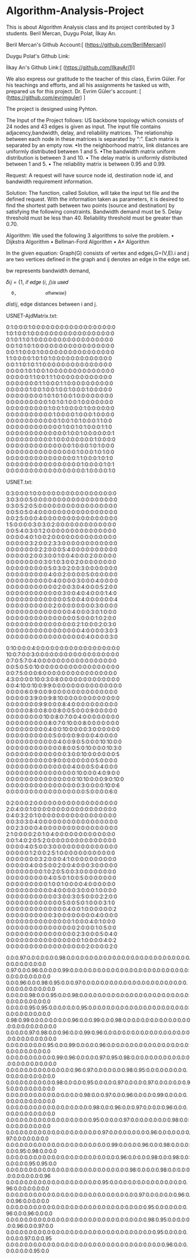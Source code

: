 # Algorithm-Analysis-Project
This is about Algorithm Analysis class and its project contributed by 3 students. Beril Mercan, Duygu Polat, İlkay Arı.

Beril Mercan's Github Account:[
(https://github.com/BerilMercan)]


Duygu Polat's Github Link:

İlkay Arı's Github Link:[
(https://github.com/IlkayAri1)]

We also express our gratitude to the teacher of this class, Evrim Güler. For his teachings and efforts, and all his assignments he tasked us with, prepared us for this project. Dr. Evrim Güler's account: [
(https://github.com/evrimguler) ]

The project is designed using Pyhton.

 The Input of the Project follows: US backbone topology which consists of 24 nodes and 43 edges is given as input. The input file contains adjacency,bandwidth, delay, and reliability matrices. The relationship between each node in these matrices is separated by “:”. Each matrix is separated by an empty row. 
•In the neighborhood matrix, link distances are uniformly distributed between 1 and 5.
•The bandwidth matrix uniform distribution is between 3 and 10.
• The delay matrix is uniformly distributed between 1 and 5.
• The reliability matrix is between 0.95 and 0.99.

Request: A request will have source node id, destination node id, and bandwidth requirement information.

Solution: The function, called Solution, will take the input txt file and the defined request. With the information taken as
parameters, it is desired to find the shortest path between two points (source and destination) by satisfying the following constraints.
Bandwidth demand must be 5. Delay threshold must be less than 40. Reliability threshold must be greater than 0.70. 

Algorithm: We used the following 3 algorithms to solve the problem.
• Dijkstra Algorithm
• Bellman-Ford Algorithm
• A* Algorithm

In the given equation:  Graph(G) consists of vertex and edges,G=(V,E).i and j are two vertices defined in the graph and ij denotes an edge in the edge set.

bw represents bandwidth demand,

𝛿𝑖𝑗 = {1, 𝑖𝑓 𝑒𝑑𝑔𝑒 (𝑖, 𝑗)𝑖𝑠 𝑢𝑠𝑒𝑑

      0,           𝑜𝑡h𝑒𝑟𝑤𝑖𝑠𝑒}

𝑑𝑖𝑠𝑡𝑖𝑗, edge distances between i and j.

USNET-AjdMatrix.txt:

0:1:0:0:0:1:0:0:0:0:0:0:0:0:0:0:0:0:0:0:0:0:0:0
1:0:1:0:0:1:0:0:0:0:0:0:0:0:0:0:0:0:0:0:0:0:0:0
0:1:0:1:1:0:1:0:0:0:0:0:0:0:0:0:0:0:0:0:0:0:0:0
0:0:1:0:1:0:1:0:0:0:0:0:0:0:0:0:0:0:0:0:0:0:0:0
0:0:1:1:0:0:0:1:0:0:0:0:0:0:0:0:0:0:0:0:0:0:0:0
1:1:0:0:0:0:1:0:1:0:1:0:0:0:0:0:0:0:0:0:0:0:0:0
0:0:1:1:0:1:0:1:1:0:0:0:0:0:0:0:0:0:0:0:0:0:0:0
0:0:0:0:1:0:1:0:0:1:0:0:0:0:0:0:0:0:0:0:0:0:0:0
0:0:0:0:0:1:1:0:0:1:1:1:0:0:0:0:0:0:0:0:0:0:0:0
0:0:0:0:0:0:0:1:1:0:0:0:1:1:0:0:0:0:0:0:0:0:0:0
0:0:0:0:0:1:0:0:1:0:0:1:0:0:1:0:0:0:1:0:0:0:0:0
0:0:0:0:0:0:0:0:1:0:1:0:1:0:0:1:0:0:0:0:0:0:0:0
0:0:0:0:0:0:0:0:0:1:0:1:0:1:0:0:1:0:0:0:0:0:0:0
0:0:0:0:0:0:0:0:0:1:0:0:1:0:0:0:0:1:0:0:0:0:0:0
0:0:0:0:0:0:0:0:0:0:1:0:0:0:0:1:0:0:0:1:0:0:0:0
0:0:0:0:0:0:0:0:0:0:0:1:0:0:1:0:1:0:0:0:1:1:0:0
0:0:0:0:0:0:0:0:0:0:0:0:1:0:0:1:0:1:0:0:0:1:1:0
0:0:0:0:0:0:0:0:0:0:0:0:0:1:0:0:1:0:0:0:0:0:0:1
0:0:0:0:0:0:0:0:0:0:1:0:0:0:0:0:0:0:0:1:0:0:0:0
0:0:0:0:0:0:0:0:0:0:0:0:0:0:1:0:0:0:1:0:1:0:0:0
0:0:0:0:0:0:0:0:0:0:0:0:0:0:0:1:0:0:0:1:0:1:0:0
0:0:0:0:0:0:0:0:0:0:0:0:0:0:0:1:1:0:0:0:1:0:1:0
0:0:0:0:0:0:0:0:0:0:0:0:0:0:0:0:1:0:0:0:0:1:0:1
0:0:0:0:0:0:0:0:0:0:0:0:0:0:0:0:0:1:0:0:0:0:1:0


USNET.txt: 

0:3:0:0:0:1:0:0:0:0:0:0:0:0:0:0:0:0:0:0:0:0:0:0
3:0:3:0:0:5:0:0:0:0:0:0:0:0:0:0:0:0:0:0:0:0:0:0
0:3:0:5:2:0:5:0:0:0:0:0:0:0:0:0:0:0:0:0:0:0:0:0
0:0:5:0:5:0:4:0:0:0:0:0:0:0:0:0:0:0:0:0:0:0:0:0
0:0:2:5:0:0:0:4:0:0:0:0:0:0:0:0:0:0:0:0:0:0:0:0
1:5:0:0:0:0:3:0:3:0:2:0:0:0:0:0:0:0:0:0:0:0:0:0
0:0:5:4:0:3:0:1:2:0:0:0:0:0:0:0:0:0:0:0:0:0:0:0
0:0:0:0:4:0:1:0:0:2:0:0:0:0:0:0:0:0:0:0:0:0:0:0
0:0:0:0:0:3:2:0:0:2:3:3:0:0:0:0:0:0:0:0:0:0:0:0
0:0:0:0:0:0:0:2:2:0:0:0:5:4:0:0:0:0:0:0:0:0:0:0
0:0:0:0:0:2:0:0:3:0:0:1:0:0:4:0:0:0:2:0:0:0:0:0
0:0:0:0:0:0:0:0:3:0:1:0:3:0:0:2:0:0:0:0:0:0:0:0
0:0:0:0:0:0:0:0:0:5:0:3:0:2:0:0:3:0:0:0:0:0:0:0
0:0:0:0:0:0:0:0:0:4:0:0:2:0:0:0:0:5:0:0:0:0:0:0
0:0:0:0:0:0:0:0:0:0:4:0:0:0:0:3:0:0:0:4:0:0:0:0
0:0:0:0:0:0:0:0:0:0:0:2:0:0:3:0:4:0:0:0:5:2:0:0
0:0:0:0:0:0:0:0:0:0:0:0:3:0:0:4:0:4:0:0:0:1:4:0
0:0:0:0:0:0:0:0:0:0:0:0:0:5:0:0:4:0:0:0:0:0:0:4
0:0:0:0:0:0:0:0:0:0:2:0:0:0:0:0:0:0:0:3:0:0:0:0
0:0:0:0:0:0:0:0:0:0:0:0:0:0:4:0:0:0:3:0:1:0:0:0
0:0:0:0:0:0:0:0:0:0:0:0:0:0:0:5:0:0:0:1:0:2:0:0
0:0:0:0:0:0:0:0:0:0:0:0:0:0:0:2:1:0:0:0:2:0:3:0
0:0:0:0:0:0:0:0:0:0:0:0:0:0:0:0:4:0:0:0:0:3:0:3
0:0:0:0:0:0:0:0:0:0:0:0:0:0:0:0:0:4:0:0:0:0:3:0

0:10:0:0:0:4:0:0:0:0:0:0:0:0:0:0:0:0:0:0:0:0:0:0
10:0:7:0:0:3:0:0:0:0:0:0:0:0:0:0:0:0:0:0:0:0:0:0
0:7:0:5:7:0:4:0:0:0:0:0:0:0:0:0:0:0:0:0:0:0:0:0
0:0:5:0:5:0:10:0:0:0:0:0:0:0:0:0:0:0:0:0:0:0:0:0
0:0:7:5:0:0:0:6:0:0:0:0:0:0:0:0:0:0:0:0:0:0:0:0
4:3:0:0:0:0:10:0:3:0:8:0:0:0:0:0:0:0:0:0:0:0:0:0
0:0:4:10:0:10:0:9:9:0:0:0:0:0:0:0:0:0:0:0:0:0:0:0
0:0:0:0:6:0:9:0:0:9:0:0:0:0:0:0:0:0:0:0:0:0:0:0
0:0:0:0:0:3:9:0:0:9:8:10:0:0:0:0:0:0:0:0:0:0:0:0
0:0:0:0:0:0:0:9:9:0:0:0:8:4:0:0:0:0:0:0:0:0:0:0
0:0:0:0:0:8:0:0:8:0:0:8:0:0:5:0:0:0:9:0:0:0:0:0
0:0:0:0:0:0:0:0:10:0:8:0:7:0:0:4:0:0:0:0:0:0:0:0
0:0:0:0:0:0:0:0:0:8:0:7:0:10:0:0:8:0:0:0:0:0:0:0
0:0:0:0:0:0:0:0:0:4:0:0:10:0:0:0:0:3:0:0:0:0:0:0
0:0:0:0:0:0:0:0:0:0:5:0:0:0:0:9:0:0:0:4:0:0:0:0
0:0:0:0:0:0:0:0:0:0:0:4:0:0:9:0:5:0:0:0:10:10:0:0
0:0:0:0:0:0:0:0:0:0:0:0:8:0:0:5:0:10:0:0:0:10:3:0
0:0:0:0:0:0:0:0:0:0:0:0:0:3:0:0:10:0:0:0:0:0:0:5
0:0:0:0:0:0:0:0:0:0:9:0:0:0:0:0:0:0:0:5:0:0:0:0
0:0:0:0:0:0:0:0:0:0:0:0:0:0:4:0:0:0:5:0:4:0:0:0
0:0:0:0:0:0:0:0:0:0:0:0:0:0:0:10:0:0:0:4:0:9:0:0
0:0:0:0:0:0:0:0:0:0:0:0:0:0:0:10:10:0:0:0:9:0:10:0
0:0:0:0:0:0:0:0:0:0:0:0:0:0:0:0:3:0:0:0:0:10:0:6
0:0:0:0:0:0:0:0:0:0:0:0:0:0:0:0:0:5:0:0:0:0:6:0

0:2:0:0:0:2:0:0:0:0:0:0:0:0:0:0:0:0:0:0:0:0:0:0
2:0:4:0:0:1:0:0:0:0:0:0:0:0:0:0:0:0:0:0:0:0:0:0
0:4:0:3:2:0:1:0:0:0:0:0:0:0:0:0:0:0:0:0:0:0:0:0
0:0:3:0:3:0:4:0:0:0:0:0:0:0:0:0:0:0:0:0:0:0:0:0
0:0:2:3:0:0:0:4:0:0:0:0:0:0:0:0:0:0:0:0:0:0:0:0
2:1:0:0:0:0:2:0:1:0:4:0:0:0:0:0:0:0:0:0:0:0:0:0
0:0:1:4:0:2:0:5:2:0:0:0:0:0:0:0:0:0:0:0:0:0:0:0
0:0:0:0:4:0:5:0:0:3:0:0:0:0:0:0:0:0:0:0:0:0:0:0
0:0:0:0:0:1:2:0:0:2:5:1:0:0:0:0:0:0:0:0:0:0:0:0
0:0:0:0:0:0:0:3:2:0:0:0:4:1:0:0:0:0:0:0:0:0:0:0
0:0:0:0:0:4:0:0:5:0:0:2:0:0:4:0:0:0:3:0:0:0:0:0
0:0:0:0:0:0:0:0:1:0:2:0:5:0:0:3:0:0:0:0:0:0:0:0
0:0:0:0:0:0:0:0:0:4:0:5:0:1:0:0:5:0:0:0:0:0:0:0
0:0:0:0:0:0:0:0:0:1:0:0:1:0:0:0:0:4:0:0:0:0:0:0
0:0:0:0:0:0:0:0:0:0:4:0:0:0:0:3:0:0:0:1:0:0:0:0
0:0:0:0:0:0:0:0:0:0:0:3:0:0:3:0:5:0:0:0:2:2:0:0
0:0:0:0:0:0:0:0:0:0:0:0:5:0:0:5:0:1:0:0:0:3:1:0
0:0:0:0:0:0:0:0:0:0:0:0:0:4:0:0:1:0:0:0:0:0:0:2
0:0:0:0:0:0:0:0:0:0:3:0:0:0:0:0:0:0:0:4:0:0:0:0
0:0:0:0:0:0:0:0:0:0:0:0:0:0:1:0:0:0:4:0:1:0:0:0
0:0:0:0:0:0:0:0:0:0:0:0:0:0:0:2:0:0:0:1:0:5:0:0
0:0:0:0:0:0:0:0:0:0:0:0:0:0:0:2:3:0:0:0:5:0:4:0
0:0:0:0:0:0:0:0:0:0:0:0:0:0:0:0:1:0:0:0:0:4:0:2
0:0:0:0:0:0:0:0:0:0:0:0:0:0:0:0:0:2:0:0:0:0:2:0

0.0:0.97:0.0:0.0:0.0:0.98:0.0:0.0:0.0:0.0:0.0:0.0:0.0:0.0:0.0:0.0:0.0:0.0:0.0:0.0:0.0:0.0:0.0:0.0
0.97:0.0:0.96:0.0:0.0:0.99:0.0:0.0:0.0:0.0:0.0:0.0:0.0:0.0:0.0:0.0:0.0:0.0:0.0:0.0:0.0:0.0:0.0:0.0
0.0:0.96:0.0:0.98:0.95:0.0:0.97:0.0:0.0:0.0:0.0:0.0:0.0:0.0:0.0:0.0:0.0:0.0:0.0:0.0:0.0:0.0:0.0:0.0
0.0:0.0:0.98:0.0:0.95:0.0:0.98:0.0:0.0:0.0:0.0:0.0:0.0:0.0:0.0:0.0:0.0:0.0:0.0:0.0:0.0:0.0:0.0:0.0
0.0:0.0:0.95:0.95:0.0:0.0:0.0:0.95:0.0:0.0:0.0:0.0:0.0:0.0:0.0:0.0:0.0:0.0:0.0:0.0:0.0:0.0:0.0:0.0
0.98:0.99:0.0:0.0:0.0:0.0:0.96:0.0:0.99:0.0:0.98:0.0:0.0:0.0:0.0:0.0:0.0:0.0:0.0:0.0:0.0:0.0:0.0:0.0
0.0:0.0:0.97:0.98:0.0:0.96:0.0:0.99:0.96:0.0:0.0:0.0:0.0:0.0:0.0:0.0:0.0:0.0:0.0:0.0:0.0:0.0:0.0:0.0
0.0:0.0:0.0:0.0:0.95:0.0:0.99:0.0:0.0:0.96:0.0:0.0:0.0:0.0:0.0:0.0:0.0:0.0:0.0:0.0:0.0:0.0:0.0:0.0
0.0:0.0:0.0:0.0:0.0:0.99:0.96:0.0:0.0:0.97:0.95:0.98:0.0:0.0:0.0:0.0:0.0:0.0:0.0:0.0:0.0:0.0:0.0:0.0
0.0:0.0:0.0:0.0:0.0:0.0:0.0:0.96:0.97:0.0:0.0:0.0:0.98:0.95:0.0:0.0:0.0:0.0:0.0:0.0:0.0:0.0:0.0:0.0
0.0:0.0:0.0:0.0:0.0:0.98:0.0:0.0:0.95:0.0:0.0:0.97:0.0:0.0:0.97:0.0:0.0:0.0:0.95:0.0:0.0:0.0:0.0:0.0
0.0:0.0:0.0:0.0:0.0:0.0:0.0:0.0:0.98:0.0:0.97:0.0:0.96:0.0:0.0:0.99:0.0:0.0:0.0:0.0:0.0:0.0:0.0:0.0
0.0:0.0:0.0:0.0:0.0:0.0:0.0:0.0:0.0:0.98:0.0:0.96:0.0:0.97:0.0:0.0:0.96:0.0:0.0:0.0:0.0:0.0:0.0:0.0
0.0:0.0:0.0:0.0:0.0:0.0:0.0:0.0:0.0:0.95:0.0:0.0:0.97:0.0:0.0:0.0:0.0:0.98:0.0:0.0:0.0:0.0:0.0:0.0
0.0:0.0:0.0:0.0:0.0:0.0:0.0:0.0:0.0:0.0:0.97:0.0:0.0:0.0:0.0:0.96:0.0:0.0:0.0:0.97:0.0:0.0:0.0:0.0
0.0:0.0:0.0:0.0:0.0:0.0:0.0:0.0:0.0:0.0:0.0:0.99:0.0:0.0:0.96:0.0:0.98:0.0:0.0:0.0:0.95:0.98:0.0:0.0
0.0:0.0:0.0:0.0:0.0:0.0:0.0:0.0:0.0:0.0:0.0:0.0:0.96:0.0:0.0:0.98:0.0:0.98:0.0:0.0:0.0:0.95:0.95:0.0
0.0:0.0:0.0:0.0:0.0:0.0:0.0:0.0:0.0:0.0:0.0:0.0:0.0:0.98:0.0:0.0:0.98:0.0:0.0:0.0:0.0:0.0:0.0:0.96
0.0:0.0:0.0:0.0:0.0:0.0:0.0:0.0:0.0:0.0:0.95:0.0:0.0:0.0:0.0:0.0:0.0:0.0:0.0:0.96:0.0:0.0:0.0:0.0
0.0:0.0:0.0:0.0:0.0:0.0:0.0:0.0:0.0:0.0:0.0:0.0:0.0:0.0:0.97:0.0:0.0:0.0:0.96:0.0:0.96:0.0:0.0:0.0
0.0:0.0:0.0:0.0:0.0:0.0:0.0:0.0:0.0:0.0:0.0:0.0:0.0:0.0:0.0:0.95:0.0:0.0:0.0:0.96:0.0:0.96:0.0:0.0
0.0:0.0:0.0:0.0:0.0:0.0:0.0:0.0:0.0:0.0:0.0:0.0:0.0:0.0:0.0:0.98:0.95:0.0:0.0:0.0:0.96:0.0:0.97:0.0
0.0:0.0:0.0:0.0:0.0:0.0:0.0:0.0:0.0:0.0:0.0:0.0:0.0:0.0:0.0:0.0:0.95:0.0:0.0:0.0:0.0:0.97:0.0:0.95
0.0:0.0:0.0:0.0:0.0:0.0:0.0:0.0:0.0:0.0:0.0:0.0:0.0:0.0:0.0:0.0:0.0:0.96:0.0:0.0:0.0:0.0:0.95:0.0


